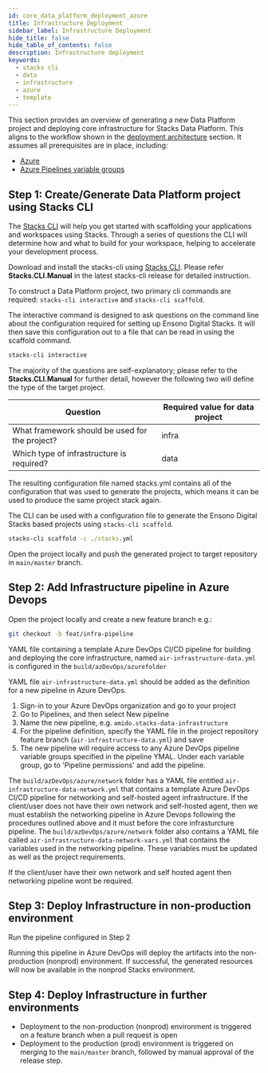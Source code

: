 ```yaml
---
id: core_data_platform_deployment_azure
title: Infrastructure Deployment
sidebar_label: Infrastructure Deployment
hide_title: false
hide_table_of_contents: false
description: Infrastructure deployment
keywords:
  - stacks cli
  - data
  - infrastructure
  - azure
  - template
---
```


This section provides an overview of generating a new Data Platform project and deploying core infrastructure for Stacks Data Platform.
This aligns to the workflow shown in the [deployment architecture](../architecture/architecture_data_azure.md#data-engineering-workloads) section.
It assumes all prerequisites are in place, including:

* [Azure](../requirements_data_azure.md#azure)
* [Azure Pipelines variable groups](../requirements_data_azure.md#azure-pipelines-variable-groups)

## Step 1: Create/Generate Data Platform project using Stacks CLI

The [Stacks CLI](../../../../stackscli/about) will help you get started with scaffolding your applications and workspaces using Stacks. Through a series of questions the CLI will determine how and what to build for your workspace, helping to accelerate your development process.

Download and install the stacks-cli using [Stacks CLI](../../../../stackscli/about). Please refer **Stacks.CLI.Manual** in the latest stacks-cli release for detailed instruction.

To construct a Data Platform project, two primary cli commands are required: `stacks-cli interactive` and `stacks-cli scaffold`.

The interactive command is designed to ask questions on the command line about the configuration
required for setting up Ensono Digital Stacks. It will then save this configuration out to a file that can be
read in using the scaffold command.

```cmd
stacks-cli interactive
```

The majority of the questions are self-explanatory; please refer to the **Stacks.CLI.Manual** for further detail, however the following two will define the type of the target project. 

| Question                                      | Required value for data project |
|-----------------------------------------------|---------------------------------|
| What framework should be used for the project?| infra                           |
| Which type of infrastructure is required?     | data                            |

The resulting configuration file named stacks.yml contains all of the configuration that was used to generate the projects,
which means it can be used to produce the same project stack again.

The CLI can be used with a configuration file to generate the Ensono Digital Stacks based projects using `stacks-cli scaffold`.

```cmd
stacks-cli scaffold -c ./stacks.yml
```

Open the project locally and push the generated project to target repository in `main/master` branch.

## Step 2: Add Infrastructure pipeline in Azure Devops

Open the project locally and create a new feature branch e.g.:

```bash
git checkout -b feat/infra-pipeline
```

YAML file containing a template Azure DevOps CI/CD pipeline for building and deploying the core infrastructure, named `air-infrastructure-data.yml` is configured in the `build/azDevOps/azurefolder`

YAML file `air-infrastructure-data.yml` should be added as the definition for a new pipeline in Azure DevOps.

1. Sign-in to your Azure DevOps organization and go to your project
2. Go to Pipelines, and then select New pipeline
3. Name the new pipeline, e.g. `amido.stacks-data-infrastructure`
4. For the pipeline definition, specify the YAML file in the project repository feature branch (`air-infrastructure-data.yml`) and save
5. The new pipeline will require access to any Azure DevOps pipeline variable groups specified in the pipeline YMAL. Under each variable group, go to 'Pipeline permissions' and add the pipeline.

The `build/azDevOps/azure/network` folder has a YAML file entitled `air-infrastructure-data-network.yml` that contains a template Azure DevOps CI/CD pipeline for networking and self-hosted agent infrastructure. If the client/user does not have their own network and self-hosted agent, then we must establish the networking pipeline in Azure Devops following the procedures outlined above and it must before the core infrasturcture pipeline. The `build/azDevOps/azure/network` folder also contains a YAML file called `air-infrastructure-data-network-vars.yml` that contains the variables used in the networking pipeline. These variables must be updated as well as the project requirements.

If the client/user have their own network and self hosted agent then networking pipeline wont be required.

## Step 3: Deploy Infrastructure in non-production environment

Run the  pipeline configured in Step 2

Running this pipeline in Azure DevOps will deploy the artifacts into the non-production (nonprod) environment. If successful, the generated resources will now be available in the nonprod Stacks environment.

## Step 4: Deploy Infrastructure in further environments 

* Deployment to the non-production (nonprod) environment is triggered on a feature branch when a pull request is open
* Deployment to the production (prod) environment is triggered on merging to the `main/master` branch, followed by manual approval of the release step.
